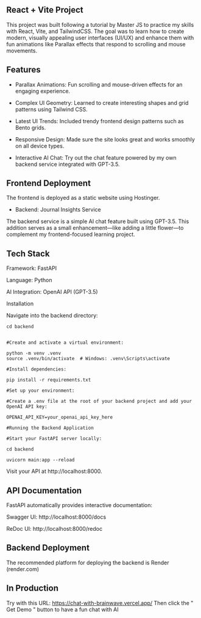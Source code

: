 
## React + Vite Project

This project was built following a tutorial by Master JS to practice my skills with React, Vite, and TailwindCSS. The goal was to learn how to create modern, visually appealing user interfaces (UI/UX) and enhance them with fun animations like Parallax effects that respond to scrolling and mouse movements.

## Features

- Parallax Animations: Fun scrolling and mouse-driven effects for an engaging experience.

- Complex UI Geometry: Learned to create interesting shapes and grid patterns using Tailwind CSS.

- Latest UI Trends: Included trendy frontend design patterns such as Bento grids.

- Responsive Design: Made sure the site looks great and works smoothly on all device types.

- Interactive AI Chat: Try out the chat feature powered by my own backend service integrated with GPT-3.5.

## Frontend Deployment

The frontend is deployed as a static website using Hostinger.

- Backend: Journal Insights Service

The backend service is a simple AI chat feature built using GPT-3.5. This addition serves as a small enhancement—like adding a little flower—to complement my frontend-focused learning project.

## Tech Stack

Framework: FastAPI

Language: Python

AI Integration: OpenAI API (GPT-3.5)

Installation

Navigate into the backend directory:

```
cd backend


#Create and activate a virtual environment:

python -m venv .venv
source .venv/bin/activate  # Windows: .venv\Scripts\activate

#Install dependencies:

pip install -r requirements.txt

#Set up your environment:

#Create a .env file at the root of your backend project and add your OpenAI API key:

OPENAI_API_KEY=your_openai_api_key_here

#Running the Backend Application

#Start your FastAPI server locally:

cd backend

uvicorn main:app --reload
```

Visit your API at http://localhost:8000.

## API Documentation

FastAPI automatically provides interactive documentation:

Swagger UI: http://localhost:8000/docs

ReDoc UI: http://localhost:8000/redoc

## Backend Deployment

The recommended platform for deploying the backend is Render (render.com)

## In Production

Try with this URL: https://chat-with-brainwave.vercel.app/
Then click the " Get Demo " button to have a fun chat with AI
